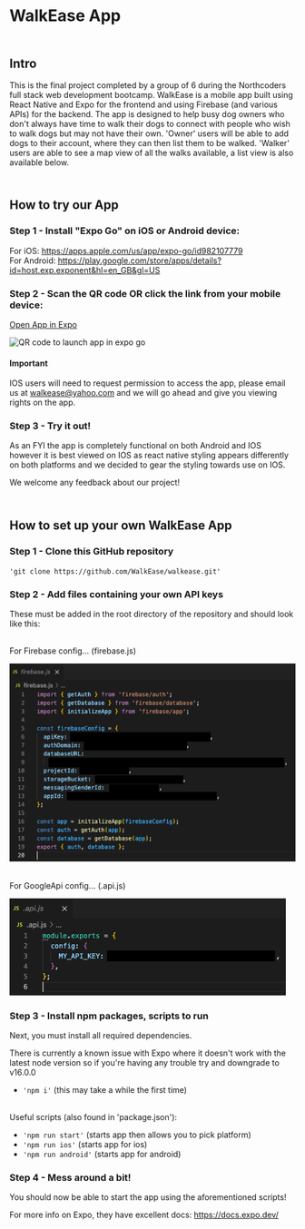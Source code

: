 # <b>WalkEase App</b>

## <br> <b>Intro</b>

This is the final project completed by a group of 6 during the Northcoders full stack web development bootcamp. WalkEase is a mobile app built using React Native and Expo for the frontend and using Firebase (and various APIs) for the backend. The app is designed to help busy dog owners who don't always have time to walk their dogs to connect with people who wish to walk dogs but may not have their own. 'Owner' users will be able to add dogs to their account, where they can then list them to be walked. 'Walker' users are able to see a map view of all the walks available, a list view is also available below.

## <br> <b>How to try our App</b>

### <b>Step 1</b> - Install "Expo Go" on iOS or Android device:

For iOS: https://apps.apple.com/us/app/expo-go/id982107779<br>For Android: https://play.google.com/store/apps/details?id=host.exp.exponent&hl=en_GB&gl=US

### <b>Step 2</b> - Scan the QR code OR click the link from your mobile device:

[Open App in Expo](exp://exp.host/@willmcb94/walkease?release-channel=default)

![QR code to launch app in expo go](https://qr.expo.dev/expo-go?owner=willmcb94&slug=walkease&releaseChannel=default&host=exp.host)

#### Important

IOS users will need to request permission to access the app, please email us at walkease@yahoo.com and we will go ahead and give you viewing rights on the app.

### <b>Step 3</b> - Try it out!

As an FYI the app is completely functional on both Android and IOS however it is best viewed on IOS as react native styling appears differently on both platforms and we decided to gear the styling towards use on IOS.

We welcome any feedback about our project!

## <br> <b>How to set up your own WalkEase App</b>

### <b>Step 1</b> - Clone this GitHub repository

`'git clone https://github.com/WalkEase/walkease.git'`

### <b>Step 2</b> - Add files containing your own API keys

These must be added in the root directory of the repository and should look like this:

<br> For Firebase config... (firebase.js)

<img src="./README-images/firebaseApi.png" />

<br> For GoogleApi config... (.api.js)

<img src="./README-images/googleApi.png" />

### <b>Step 3</b> - Install npm packages, scripts to run

Next, you must install all required dependencies.

There is currently a known issue with Expo where it doesn't work with the latest node version so if you're having any trouble try and downgrade to v16.0.0

- `'npm i'` (this may take a while the first time)

<br> Useful scripts (also found in 'package.json'):

- `'npm run start'` (starts app then allows you to pick platform)
- `'npm run ios'` (starts app for ios)
- `'npm run android'` (starts app for android)

### <b>Step 4</b> - Mess around a bit!

You should now be able to start the app using the aforementioned scripts!

For more info on Expo, they have excellent docs: https://docs.expo.dev/
